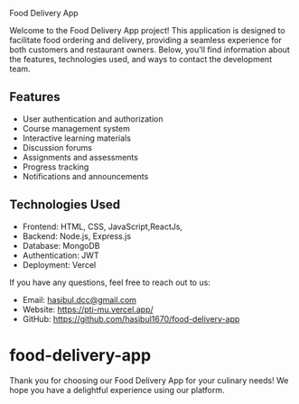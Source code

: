 
Food Delivery App

Welcome to the Food Delivery App project! This application is designed to facilitate food ordering and delivery, providing a seamless experience for both customers and restaurant owners. Below, you'll find information about the features, technologies used, and ways to contact the development team.

## Features

- User authentication and authorization
- Course management system
- Interactive learning materials
- Discussion forums
- Assignments and assessments
- Progress tracking
- Notifications and announcements

## Technologies Used

- Frontend: HTML, CSS, JavaScript,ReactJs,
- Backend: Node.js, Express.js
- Database: MongoDB
- Authentication: JWT
- Deployment: Vercel

If you have any questions, feel free to reach out to us:

- Email: hasibul.dcc@gmail.com
- Website: https://pti-mu.vercel.app/
- GitHub: https://github.com/hasibul1670/food-delivery-app
# food-delivery-app

Thank you for choosing our Food Delivery App for your culinary needs! We hope you have a delightful experience using our platform.